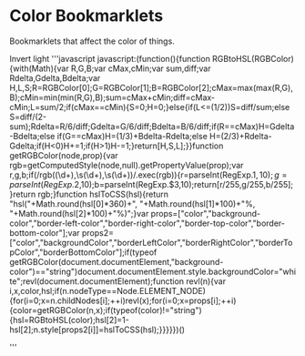 # Color Bookmarklets

Bookmarklets that affect the color of things.

Invert light
'''javascript
javascript:(function(){function RGBtoHSL(RGBColor){with(Math){var R,G,B;var cMax,cMin;var sum,diff;var Rdelta,Gdelta,Bdelta;var H,L,S;R=RGBColor[0];G=RGBColor[1];B=RGBColor[2];cMax=max(max(R,G),B);cMin=min(min(R,G),B);sum=cMax+cMin;diff=cMax-cMin;L=sum/2;if(cMax==cMin){S=0;H=0;}else{if(L<=(1/2))S=diff/sum;else S=diff/(2-sum);Rdelta=R/6/diff;Gdelta=G/6/diff;Bdelta=B/6/diff;if(R==cMax)H=Gdelta-Bdelta;else if(G==cMax)H=(1/3)+Bdelta-Rdelta;else H=(2/3)+Rdelta-Gdelta;if(H<0)H+=1;if(H>1)H-=1;}return[H,S,L];}}function getRGBColor(node,prop){var rgb=getComputedStyle(node,null).getPropertyValue(prop);var r,g,b;if(/rgb\((\d+),\s(\d+),\s(\d+)\)/.exec(rgb)){r=parseInt(RegExp.$1,10);g=parseInt(RegExp.$2,10);b=parseInt(RegExp.$3,10);return[r/255,g/255,b/255];}return rgb;}function hslToCSS(hsl){return "hsl("+Math.round(hsl[0]*360)+", "+Math.round(hsl[1]*100)+"%, "+Math.round(hsl[2]*100)+"%)";}var props=["color","background-color","border-left-color","border-right-color","border-top-color","border-bottom-color"];var props2=["color","backgroundColor","borderLeftColor","borderRightColor","borderTopColor","borderBottomColor"];if(typeof getRGBColor(document.documentElement,"background-color")=="string")document.documentElement.style.backgroundColor="white";revl(document.documentElement);function revl(n){var i,x,color,hsl;if(n.nodeType==Node.ELEMENT_NODE){for(i=0;x=n.childNodes[i];++i)revl(x);for(i=0;x=props[i];++i){color=getRGBColor(n,x);if(typeof(color)!="string"){hsl=RGBtoHSL(color);hsl[2]=1-hsl[2];n.style[props2[i]]=hslToCSS(hsl);}}}}})()

'''
